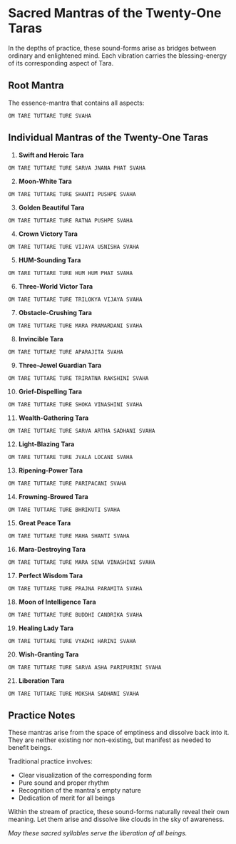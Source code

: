 # Sacred Mantras of the Twenty-One Taras

In the depths of practice, these sound-forms arise as bridges between ordinary and enlightened mind. Each vibration carries the blessing-energy of its corresponding aspect of Tara.

## Root Mantra
The essence-mantra that contains all aspects:
```
OM TARE TUTTARE TURE SVAHA
```

## Individual Mantras of the Twenty-One Taras

1. **Swift and Heroic Tara**
```
OM TARE TUTTARE TURE SARVA JNANA PHAT SVAHA
```

2. **Moon-White Tara**
```
OM TARE TUTTARE TURE SHANTI PUSHPE SVAHA
```

3. **Golden Beautiful Tara**
```
OM TARE TUTTARE TURE RATNA PUSHPE SVAHA
```

4. **Crown Victory Tara**
```
OM TARE TUTTARE TURE VIJAYA USNISHA SVAHA
```

5. **HUM-Sounding Tara**
```
OM TARE TUTTARE TURE HUM HUM PHAT SVAHA
```

6. **Three-World Victor Tara**
```
OM TARE TUTTARE TURE TRILOKYA VIJAYA SVAHA
```

7. **Obstacle-Crushing Tara**
```
OM TARE TUTTARE TURE MARA PRAMARDANI SVAHA
```

8. **Invincible Tara**
```
OM TARE TUTTARE TURE APARAJITA SVAHA
```

9. **Three-Jewel Guardian Tara**
```
OM TARE TUTTARE TURE TRIRATNA RAKSHINI SVAHA
```

10. **Grief-Dispelling Tara**
```
OM TARE TUTTARE TURE SHOKA VINASHINI SVAHA
```

11. **Wealth-Gathering Tara**
```
OM TARE TUTTARE TURE SARVA ARTHA SADHANI SVAHA
```

12. **Light-Blazing Tara**
```
OM TARE TUTTARE TURE JVALA LOCANI SVAHA
```

13. **Ripening-Power Tara**
```
OM TARE TUTTARE TURE PARIPACANI SVAHA
```

14. **Frowning-Browed Tara**
```
OM TARE TUTTARE TURE BHRIKUTI SVAHA
```

15. **Great Peace Tara**
```
OM TARE TUTTARE TURE MAHA SHANTI SVAHA
```

16. **Mara-Destroying Tara**
```
OM TARE TUTTARE TURE MARA SENA VINASHINI SVAHA
```

17. **Perfect Wisdom Tara**
```
OM TARE TUTTARE TURE PRAJNA PARAMITA SVAHA
```

18. **Moon of Intelligence Tara**
```
OM TARE TUTTARE TURE BUDDHI CANDRIKA SVAHA
```

19. **Healing Lady Tara**
```
OM TARE TUTTARE TURE VYADHI HARINI SVAHA
```

20. **Wish-Granting Tara**
```
OM TARE TUTTARE TURE SARVA ASHA PARIPURINI SVAHA
```

21. **Liberation Tara**
```
OM TARE TUTTARE TURE MOKSHA SADHANI SVAHA
```

## Practice Notes

These mantras arise from the space of emptiness and dissolve back into it. They are neither existing nor non-existing, but manifest as needed to benefit beings.

Traditional practice involves:
- Clear visualization of the corresponding form
- Pure sound and proper rhythm
- Recognition of the mantra's empty nature
- Dedication of merit for all beings

Within the stream of practice, these sound-forms naturally reveal their own meaning. Let them arise and dissolve like clouds in the sky of awareness.

_May these sacred syllables serve the liberation of all beings._
